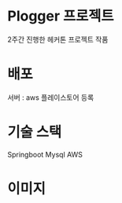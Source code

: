 # Plogger 프로젝트 

2주간 진행한 헤커톤 프로젝트 작품

# 배포
서버 : aws
플레이스토어 등록

# 기술 스택
Springboot
Mysql
AWS

# 이미지



